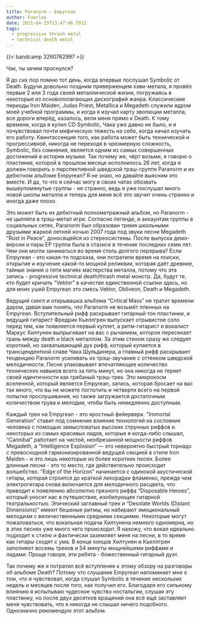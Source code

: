 ```yaml
---
title: Paranorm — Empyrean
author: Fuerlee
date: 2021-04-25T13:47:46.591Z
tags:
  - progressive thrash metal
  - technical death metal
---
```

{{< bandcamp 3260762997 >}}

Чак, ты зачем проснулся?



Я до сих пор помню тот день, когда впервые послушал Symbolic от Death. Будучи довольно поздним приверженцем хэви-метала, я провёл первые 2 или 3 года своей металлической жизни, погружаясь в некоторые из основополагающих дискографий жанра. Классические периоды Iron Maiden, Judas Priest, Metallica и Megadeth служили ядром моей учебной программы, и когда я изучал карту эволюции металла, все дороги вперёд, казалось, вели меня прямо к Death. К тому времени, когда я купил CD Symbolic, Чака уже давно не было, и я почувствовал почти мифическую тяжесть на себе, когда начал изучать его работу. Квинтэссенция того, как работа может быть технической и прогрессивной, никогда не переходя в чрезмерную сложность, Symbolic, без сомнения, является одним из самых совершенных достижений в истории музыки. Так почему же, чёрт возьми, я говорю о пластинке, которой в прошлом месяце исполнилось 26 лет, когда я должен говорить о перспективной шведской трэш-группе Paranorm и их дебютном альбоме Empyrean? Я не знаю, но давайте выясним это вместе. И да, то что я сейчас могу в своих чатах обозвать вышеупомянутые группы - не странно, ведь я уже послушал много новой школы металла и теперь для меня всё это звучит очень странно и иногда даже плохо.



Это может быть их дебютный полнометражный альбом, но Paranorm - не цыплята в трэш-метал игре. Согласно легенде, и аккаунтам группы в социальных сетях, Paranorm был образован тремя школьными друзьями жаркой летней ночью 2007 года под звуки песни Megadeth "Rust in Peace", доносящейся из стереосистемы. После выпуска демо-версии и пары EP группа была в стазисе в течение последних семи лет. Чем они могли заниматься во время столь долгого перерыва? Если Empyrean - это какая-то подсказа, они потратили время на поиски, открытие и изучение какой-то мощной реликвии, которая даёт древние, тайные знания о пяти магиях мастерства металла, потому что эта запись - progressive technical death/thrash metal монстр. Да, будут те, кто будет кричать "Vektor" в качестве единственной ссылки здесь, но для моих ушей Empyrean это смесь Vektor, Obliveon, Death и Megadeth.



Ведущий сингл и открывашка альбома “Critical Mass” не тратит времени даром, давая вам понять, что Paranorm не возьмёт пленных на Empyrean. Вступительный рифф раскрывает гитарный тон пластинки, и ведущий гитарист Фредрик Кьеллгрен выпускает отрывистое соло перед тем, как появляется первый куплет, а ритм-гитарист и вокалист Маркус Хилтунен выпрыгивает на вас с рычанием, которое пересекает грань между death и black металлом. За этим стихом сразу же следует короткий, но захватывающий дух рифф, который купается в трансцендентной славе Чака Шульдинера, а главный рифф раскрывает тенденцию Paranorm усиливать их трэш-звучание с оттенком шведской мелодичности. Песня упаковывает впечатляющее количество технических навыков всего за пять минут, но она никогда не теряет своей идентичности как гребаный трэш-трек. Это микрокосм вселенной, который является Empyrean, запись, которая бросает на вас так много, что вы не можете поглотить и четверти всего на первой попытке прослушивания, но также загружается достаточным количеством грува и мелодии, чтобы быть немедленно доступным.



Каждый трек на Empyrean - это яростный фейерверк. "Immortal Generation” ставит под сомнение влияние технологий на состояние человека с помощью замысловатых высоких струнных риффов и некоторых из самых красивых лидов, которые я когда-либо слышал, “Cannibal” работает на чистой, необрезанной мощности риффов Megadeth, а “Intelligence Explosion” — это невероятно быстрый торнадо с превосходной гармонизированной ведущей секцией в стиле Iron Maiden - и это лишь некоторые из более коротких песен. Более длинные песни - это то место, где действительно происходит волшебство. "Edge of the Horizon” начинается с одинокой акустической гитары, которая строится до краткой лихорадки фламенко, прежде чем электрогитара снова включается для мелодичного расцвета, что приводит к появлению абсолютно грязного риффа “Disposable Heroes”, который уносит нас в путешествие, изобилующее гитарной театральностью. Эпический заглавный трек и “Desolate Worlds (Distant Dimensions)” имеют бешеные ритмы, но набирают эмоциональный мелодизм с величественными средними секциями. Некоторые могут пожаловаться, что вокальная подача Хилтунена немного одномерна, но в этих песнях уже много чего происходит. Я нахожу, что вокал идеально подходит к стилю и фактически заземляет меня на песни, в то время как гитары сходят с ума. В конце концов Хилтунен и Кьеллгрен заполняют восемь треков и 54 минуты мощнейшими риффами и лидами. Проще говоря, эти ребята - божественный гитарный дуэт.



Так почему же я потратил всё вступление к этому обзору на разговоры об альбоме Death? Потому что слушание Empyrean напоминает мне о том, что я чувствовал, когда слушал Symbolic в течение нескольких недель и месяцев после того, как получил его. Благодаря его сильному влиянию я испытываю чудесное чувство ностальгии, слушая эту пластинку, но после двух десятков вращений она всё ещё заставляет меня чувствовать, что я никогда не слышал ничего подобного. Однозначно рекомендую этот альбом.